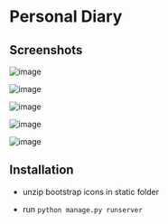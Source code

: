 # Personal Diary


## Screenshots

![image](https://user-images.githubusercontent.com/86729101/212660393-edac38ef-dc28-4fe2-8e1c-c4cd56cc6f76.png)

![image](https://user-images.githubusercontent.com/86729101/212660535-3733873a-6bb7-41e2-a3ed-21f1297e931e.png)

![image](https://user-images.githubusercontent.com/86729101/212660694-466d8034-c3a4-4686-9636-9d8b559da1e7.png)

![image](https://user-images.githubusercontent.com/86729101/212660820-83a53dca-4631-4430-a549-6883121c8b47.png)

![image](https://user-images.githubusercontent.com/86729101/212661102-0302b55c-3d36-4c4a-b9c7-84b69f0f5d3c.png)


## Installation

* unzip bootstrap icons in static folder

* run `python manage.py runserver`
